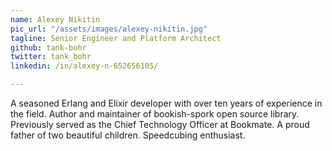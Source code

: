```yaml
---
name: Alexey Nikitin
pic_url: "/assets/images/alexey-nikitin.jpg"
tagline: Senior Engineer and Platform Architect
github: tank-bohr
twitter: tank_bohr
linkedin: /in/alexey-n-652656105/

---
```

A seasoned Erlang and Elixir developer with over ten years of experience in the field. Author and maintainer of bookish-spork open source library. Previously served as the Chief Technology Officer at Bookmate. A proud father of two beautiful children. Speedcubing enthusiast.